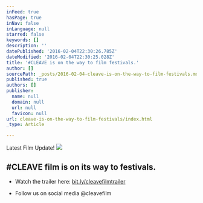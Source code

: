 ```yaml
---
inFeed: true
hasPage: true
inNav: false
inLanguage: null
starred: false
keywords: []
description: ''
datePublished: '2016-02-04T22:30:26.785Z'
dateModified: '2016-02-04T22:30:25.028Z'
title: '#CLEAVE is on the way to film festivals.'
author: []
sourcePath: _posts/2016-02-04-cleave-is-on-the-way-to-film-festivals.md
published: true
authors: []
publisher:
  name: null
  domain: null
  url: null
  favicon: null
url: cleave-is-on-the-way-to-film-festivals/index.html
_type: Article

---
```

Latest Film Update!
![](https://s3-us-west-2.amazonaws.com/the-grid-img/p/efe42d74c4166e3ce9221f247859da0daf98452a.jpg)

## \#CLEAVE film is on its way to festivals.

* Watch the trailer here: [bit.ly/cleavefilmtrailer ][0]

* Follow us on social media @cleavefilm 

[0]: bit.ly/cleavefilmtrailer